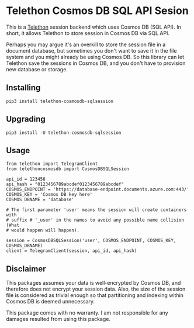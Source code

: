 # Telethon Cosmos DB SQL API Sesion

This is a [Telethon](https://telethon.dev) session backend which uses
Cosmos DB (SQL API). In short, it allows Telethon to store session in Cosmos
DB via SQL API.

Perhaps you may argue it's an overkill to store the session file in a document 
database, but sometimes you don't want to save it in the file system and you 
might already be using Cosmos DB. So this library can let Telethon save the
sessions in Cosmos DB, and you don't have to provision new database or storage.


## Installing
```
pip3 install telethon-cosmosdb-sqlsession
```

## Upgrading
```
pip3 install -U telethon-cosmosdb-sqlsession
```

## Usage
```
from telethon import TelegramClient
from telethoncosmosdb import CosmosDBSQLSession

api_id = 123456
api_hash = "0123456789abcdef0123456789abcdef"
COSMOS_ENDPOINT = 'https://database-endpoint.documents.azure.com:443/'
COSMOS_KEY = 'Cosmos DB key here'
COSMOS_DBNAME = 'database'

# The first parameter 'user' means the session will create containers with
# suffix # '_user' in the names to avoid any possible name collision (What
# would happen will happen).

session = CosmosDBSQLSession('user', COSMOS_ENDPOINT, COSMOS_KEY, COSMOS_DBNAME)
client = TelegramClient(session, api_id, api_hash)
```


## Disclaimer

This packages assumes your data is well-encrypted by Cosmos DB, and therefore
does not encrypt your session data. Also, the size of the session file is
considered as trivial enough so that partitioning and indexing within Cosmos DB
is deemed unnecessary.

This package comes with no warranty. I am not responsible for any damages
resulted from using this package.
